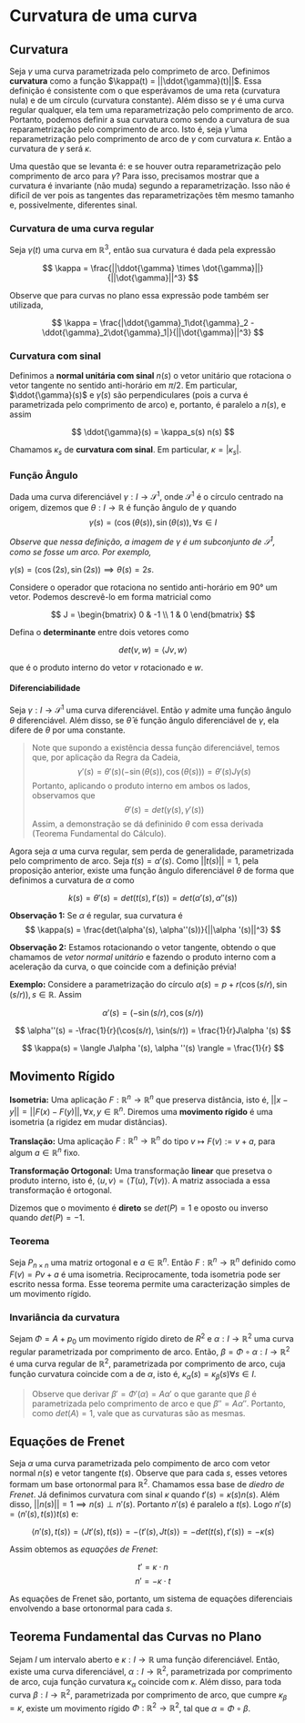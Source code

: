 # Curvatura de uma curva

## Curvatura 

Seja $\gamma$ uma curva parametrizada pelo comprimeto de arco. Definimos **curvatura** como a função $\kappa(t) = ||\ddot{\gamma}(t)||$. Essa definição é consistente com o que esperávamos de uma reta (curvatura nula) e de um círculo (curvatura constante). Além disso se $\gamma$ é uma curva regular qualquer, ela tem uma reparametrização pelo comprimento de arco. Portanto, podemos definir a sua curvatura como sendo a curvatura de sua reparametrização pelo comprimento de arco. Isto é, seja $\hat{\gamma}$ uma reparametrização pelo comprimento de arco de $\gamma$ com curvatura $\kappa$. Então a curvatura de $\gamma$ será $\kappa$. 

Uma questão que se levanta é: e se houver outra reparametrização pelo comprimento de  arco para $\gamma$? Para isso, precisamos mostrar que a curvatura é invariante (não muda) segundo a reparametrização. Isso não é dificíl de ver pois as tangentes das reparametrizações têm mesmo tamanho e, possivelmente, diferentes sinal.

### Curvatura de uma curva regular

Seja $\gamma(t)$ uma curva em $\mathbb{R}^3$, então sua curvatura é dada pela expressão

$$
\kappa = \frac{||\ddot{\gamma} \times \dot{\gamma}||}{||\dot{\gamma}||^3}
$$

Observe que para curvas no plano essa expressão pode também ser utilizada, 

$$
\kappa = \frac{|\ddot{\gamma}_1\dot{\gamma}_2 - \ddot{\gamma}_2\dot{\gamma}_1|}{||\dot{\gamma}||^3}
$$

### Curvatura com sinal 

Definimos a **normal unitária com sinal** $n(s)$ o vetor unitário que rotaciona o vetor tangente no sentido anti-horário em $\pi/2$. Em particular, $\ddot{\gamma}(s)$ e $\dot{\gamma}(s)$ são perpendiculares (pois a curva é parametrizada pelo comprimento de arco) e, portanto, é paralelo a $n(s)$, e assim

$$
\ddot{\gamma}(s) = \kappa_s(s) n(s)
$$

Chamamos $\kappa_s$ de **curvatura com sinal**. Em particular, $\kappa = |\kappa_s|$.

### Função Ângulo 

Dada uma curva diferenciável $\gamma: I \to \mathcal{S}^1$, onde $\mathcal{S}^1$ é o círculo centrado na origem, dizemos que $\theta : I \to \mathbb{R}$ é função ângulo de $\gamma$ quando 
$$
\gamma(s) = (\cos(\theta(s)), \sin(\theta(s)), \forall s \in I
$$

*Observe que nessa definição, a imagem de $\gamma$ é um subconjunto de $\mathcal{S}^1$, como se fosse um arco. Por exemplo,*

$\gamma(s) = (\cos(2s), \sin(2s)) \implies \theta(s) = 2s$.

Considere o operador que rotaciona no sentido anti-horário em 90° um vetor. Podemos descrevê-lo em forma matricial como 

$$
J = \begin{bmatrix}
0 & -1 \\
1 & 0
\end{bmatrix}
$$

Defina o **determinante** entre dois vetores como 

$$
det(v,w) = \langle Jv , w \rangle
$$

que é o produto interno do vetor $v$ rotacionado e $w$.

#### Diferenciabilidade

Seja $\gamma : I \to \mathcal{S}^1$ uma curva diferenciável. Então $\gamma$ admite uma função ângulo $\theta$ diferenciável. Além disso, se $\hat{\theta}$ é função ângulo diferenciável de $\gamma$, ela difere de $\theta$ por uma constante. 

> Note que supondo a existência dessa função diferenciável, temos que, por aplicação da Regra da Cadeia, 
$$
\gamma '(s) = \theta '(s)(-\sin(\theta(s)), \cos(\theta(s))) = \theta '(s) J\gamma(s)
$$
Portanto, aplicando o produto interno em ambos os lados, observamos que 
$$
\theta '(s) = det(\gamma(s), \gamma '(s))
$$
Assim, a demonstração se dá defininido $\theta$ com essa derivada (Teorema Fundamental do Cálculo). 


Agora seja $\alpha$ uma curva regular, sem perda de generalidade, parametrizada pelo comprimento de arco. Seja $t(s) = \alpha '(s)$. Como $||t(s)|| = 1$, pela proposição anterior, existe uma função ângulo diferenciável $\theta$ de forma que definimos a curvatura de $\alpha$ como

$$
k(s) = \theta '(s) = det(t(s), t'(s)) = det(\alpha'(s), \alpha''(s))
$$

**Observação 1:** Se $\alpha$ é regular, sua curvatura é 
$$
\kappa(s) = \frac{det(\alpha'(s), \alpha''(s))}{||\alpha '(s)||^3}
$$

**Observação 2:** Estamos rotacionando o vetor tangente, obtendo o que chamamos de *vetor normal unitário* e fazendo o produto interno com a aceleração da curva, o que coincide com a definição prévia! 

**Exemplo:** Considere a parametrização do círculo $\alpha(s) = p + r(\cos(s/r), \sin(s/r)), s \in \mathbb{R}$. Assim

$$
\alpha'(s) = (-\sin(s/r), \cos(s/r))
$$

$$
\alpha''(s) = -\frac{1}{r}(\cos(s/r), \sin(s/r)) = \frac{1}{r}J\alpha '(s)
$$

$$
\kappa(s) = \langle J\alpha '(s), \alpha ''(s) \rangle = \frac{1}{r}
$$


## Movimento Rígido

**Isometria:** Uma aplicação $F: \mathbb{R}^n \to \mathbb{R}^n$ que preserva distância, isto é, $||x - y|| = ||F(x) - F(y)||, \forall x, y \in \mathbb{R}^n$. Diremos uma **movimento rígido** é uma isometria (a rigidez em mudar distâncias).

**Translação:** Uma aplicação $F: \mathbb{R}^n \to \mathbb{R}^n$  do tipo $v \mapsto F(v) := v + a$, para algum $a \in \mathbb{R}^n$ fixo. 

**Transformação Ortogonal:** Uma transformação **linear** que presetva o produto interno, isto é, $\langle u, v \rangle = \langle T(u), T(v) \rangle$. A matriz associada a essa transformação é ortogonal. 

Dizemos que o movimento é **direto** se $det(P) = 1$ e oposto ou inverso quando $det(P) = -1$. 

### Teorema 

Seja $P_{n\times n}$ uma matriz ortogonal e $a \in \mathbb{R}^n$. Então $F: \mathbb{R}^n \to \mathbb{R}^n$ definido como $F(v) = Pv + a$ é uma isometria. Reciprocamente, toda isometria pode ser escrito nessa forma.  Esse teorema permite uma caracterização simples de um movimento rígido.

### Invariância da curvatura

Sejam $\Phi = A + p_0$ um movimento rígido direto de $R^2$ e $\alpha : I \to \mathbb{R}^2$ uma curva regular parametrizada por comprimento de arco. Então, $\beta = \Phi \circ \alpha : I \to \mathbb{R}^2$ é uma curva regular de $\mathbb{R}^2$, parametrizada por comprimento de arco, cuja função curvatura coincide com a de $\alpha$, isto é, $\kappa_{\alpha}(s) = \kappa_{\beta}(s) \forall s \in I$.

> Observe que derivar $\beta ' = \Phi'(\alpha) = A\alpha '$ o que garante que $\beta$ é parametrizada pelo comprimento de arco e que $\beta '' = A\alpha ''$. Portanto, como $det(A) = 1$, vale que as curvaturas são as mesmas. 

## Equações de Frenet 

Seja $\alpha$ uma curva parametrizada pelo compimento de arco com vetor normal $n(s)$ e vetor tangente $t(s)$. Observe que para cada $s$, esses vetores formam um base ortonormal para $\mathbb{R}^2$. Chamamos essa base de  *diedro de Frenet*. Já definimos curvatura com sinal $\kappa$ quando $t'(s) = \kappa(s) n(s)$. Além disso, $||n(s)|| = 1 \implies n(s) \perp n'(s)$. Portanto $n'(s)$ é paralelo a $t(s)$. Logo $n'(s) = \langle n'(s), t(s) \rangle t(s)$ e: 

$$
\langle n'(s), t(s) \rangle = \langle Jt'(s), t(s) \rangle = -\langle t'(s), Jt(s) \rangle = -det(t(s), t'(s)) = -\kappa(s)
$$

Assim obtemos as *equações de Frenet*: 

$$
t' = \kappa \cdot n
$$
$$
n' = -\kappa \cdot t
$$

As equações de Frenet são, portanto, um sistema de equações diferenciais envolvendo a base ortonormal para cada $s$. 

## Teorema Fundamental das Curvas no Plano

Sejam $I$ um intervalo aberto e $\kappa : I \to \mathbb{R}$ uma função diferenciável. Então, existe
uma curva diferenciável, $\alpha : I \to \mathbb{R}^2$, parametrizada por comprimento de arco, cuja função curvatura $\kappa_{\alpha}$ coincide com $\kappa$. Além disso, para toda curva $\beta : I \to \mathbb{R}^2$, parametrizada por comprimento de arco, que cumpre $\kappa_{\beta} = \kappa$, existe um movimento rígido $\Phi : \mathbb{R}^2 \to \mathbb{R}^2$, tal que $\alpha = \Phi \circ \beta$.
